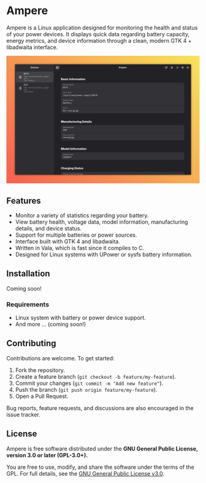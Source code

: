 # Ampere

Ampere is a Linux application designed for monitoring the health and status of your power devices. It displays quick data regarding battery capacity, energy metrics, and device information through a clean, modern GTK 4 + libadwaita interface.

![Preview screenshot](demo/screenshot_0.png)

## Features

- Monitor a variety of statistics regarding your battery.
- View battery health, voltage data, model information, manufacturing details, and device status.
- Support for multiple batteries or power sources.
- Interface built with GTK 4 and libadwaita.
- Written in Vala, which is fast since it compiles to C.
- Designed for Linux systems with UPower or sysfs battery information.

## Installation

Coming soon!

### Requirements

- Linux system with battery or power device support.
- And more ... (coming soon!)

## Contributing

Contributions are welcome. To get started:

1. Fork the repository.
2. Create a feature branch (`git checkout -b feature/my-feature`).
3. Commit your changes (`git commit -m "Add new feature"`).
4. Push the branch (`git push origin feature/my-feature`).
5. Open a Pull Request.

Bug reports, feature requests, and discussions are also encouraged in the issue tracker.

## License

Ampere is free software distributed under the **GNU General Public License, version 3.0 or later (GPL-3.0+).**

You are free to use, modify, and share the software under the terms of the GPL.
For full details, see the [GNU General Public License v3.0](https://www.gnu.org/licenses/gpl-3.0.html).
